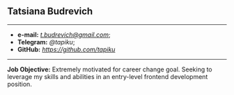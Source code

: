 ## Tatsiana Budrevich
___
* __e-mail:__ *t.budrevich@gmail.com*;
*  __Telegram:__ *@tapiku*; 
*  __GitHub:__ *https://github.com/tapiku*
___
 
__Job Objective:__ Extremely motivated for career change goal. Seeking to leverage my skills and abilities in an entry-level frontend development position.
 
